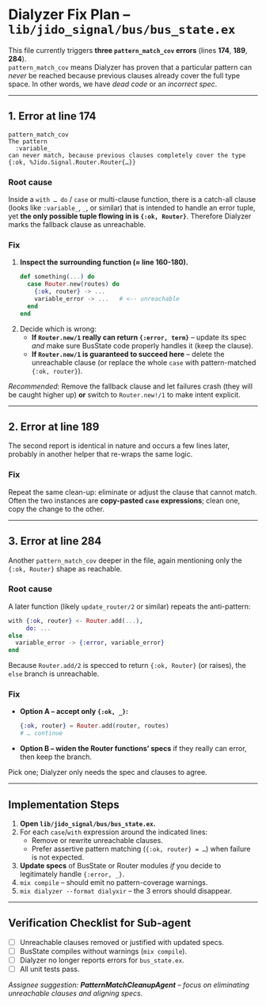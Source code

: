 # Dialyzer Fix Plan – `lib/jido_signal/bus/bus_state.ex`

This file currently triggers **three `pattern_match_cov` errors** (lines **174**, **189**, **284**).  
`pattern_match_cov` means Dialyzer has proven that a particular pattern can *never* be reached because previous clauses already cover the full type space. In other words, we have *dead code* or an *incorrect spec*.

---

## 1. Error at line 174  
```
pattern_match_cov
The pattern
  :variable_
can never match, because previous clauses completely cover the type
{:ok, %Jido.Signal.Router.Router{…}}
```

### Root cause  
Inside a `with … do` / `case` or multi-clause function, there is a catch-all clause (looks like `:variable_`, `_`, or similar) that is intended to handle an error tuple, yet **the only possible tuple flowing in is `{:ok, Router}`**. Therefore Dialyzer marks the fallback clause as unreachable.

### Fix  
1. **Inspect the surrounding function (≈ line 160-180).**  
   ```elixir
   def something(...) do
     case Router.new(routes) do
       {:ok, router} -> ...
       variable_error -> ...   # <-- unreachable
     end
   end
   ```
2. Decide which is wrong:  
   * **If `Router.new/1` really can return `{:error, term}`** – update its spec *and* make sure BusState code properly handles it (keep the clause).  
   * **If `Router.new/1` is guaranteed to succeed here** – delete the unreachable clause (or replace the whole `case` with pattern-matched `{:ok, router}`).

_Recommended_: Remove the fallback clause and let failures crash (they will be caught higher up) **or** switch to `Router.new!/1` to make intent explicit.

---

## 2. Error at line 189  
The second report is identical in nature and occurs a few lines later, probably in another helper that re-wraps the same logic.

### Fix  
Repeat the same clean-up: eliminate or adjust the clause that cannot match.  
Often the two instances are **copy-pasted `case` expressions**; clean one, copy the change to the other.

---

## 3. Error at line 284  
Another `pattern_match_cov` deeper in the file, again mentioning only the `{:ok, Router}` shape as reachable.

### Root cause  
A later function (likely `update_router/2` or similar) repeats the anti-pattern:  
```elixir
with {:ok, router} <- Router.add(...),
     do: ...
else
  variable_error -> {:error, variable_error}
end
```
Because `Router.add/2` is specced to return `{:ok, Router}` (or raises), the `else` branch is unreachable.

### Fix  
* **Option A – accept only `{:ok, _}`:**  
  ```elixir
  {:ok, router} = Router.add(router, routes)
  # … continue
  ```
* **Option B – widen the Router functions’ specs** if they really can error, then keep the branch.

Pick one; Dialyzer only needs the spec and clauses to agree.

---

## Implementation Steps

1. **Open `lib/jido_signal/bus/bus_state.ex`.**
2. For each `case`/`with` expression around the indicated lines:
   * Remove or rewrite unreachable clauses.
   * Prefer assertive pattern matching (`{:ok, router} = …`) when failure is not expected.
3. **Update specs** of BusState or Router modules *if* you decide to legitimately handle `{:error, _}`.
4. `mix compile` – should emit no pattern-coverage warnings.
5. `mix dialyzer --format dialyxir` – the 3 errors should disappear.

---

## Verification Checklist for Sub-agent

- [ ] Unreachable clauses removed or justified with updated specs.
- [ ] BusState compiles without warnings (`mix compile`).
- [ ] Dialyzer no longer reports errors for `bus_state.ex`.
- [ ] All unit tests pass.

_Assignee suggestion: **PatternMatchCleanupAgent** – focus on eliminating unreachable clauses and aligning specs._
